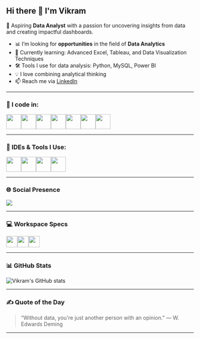 ## Hi there 👋 I'm Vikram

🎯 Aspiring **Data Analyst** with a passion for uncovering insights from data and creating impactful dashboards.



- 📊 I’m looking for **opportunities** in the field of **Data Analytics**
- 🌱 Currently learning: Advanced Excel, Tableau, and Data Visualization Techniques
- 🛠️ Tools I use for data analysis: Python, MySQL, Power BI
- 💡 I love combining analytical thinking 
- 📫 Reach me via [LinkedIn](#) <!-- Add your LinkedIn link -->

---

### 📌 I code in:

<img height="40" src="https://img.icons8.com/color/48/000000/python.png" /><img height="40" src="https://img.icons8.com/color/48/000000/c-programming.png" /><img height="40" src="https://img.icons8.com/color/48/000000/html-5.png" /><img height="40" src="https://img.icons8.com/color/48/000000/css3.png" /><img height="40" src="https://img.icons8.com/ios-filled/50/000000/mysql-logo.png" /><img height="40" src="https://img.icons8.com/color/48/000000/google-firebase-console.png" /><img height="40" src="https://img.icons8.com/color/48/000000/power-bi.png" />

---

### 🧰 IDEs & Tools I Use:

<img height="40" src="https://img.icons8.com/color/48/000000/visual-studio-code-2019.png" /><img height="40" src="https://img.icons8.com/color/48/000000/pycharm.png" /><img height="40" src="https://img.icons8.com/color/50/000000/git.png" /><img height="40" src="https://img.icons8.com/external-flat-juicy-fish/60/null/external-jupyter-notebook-big-data-flat-flat-juicy-fish.png"/>

---

### 🌐 Social Presence

[<img src="https://img.shields.io/badge/LinkedIn-0077B5?style=for-the-badge&logo=linkedin&logoColor=white" />](#) 

---

### 💻 Workspace Specs

<img height="30" src="https://img.shields.io/badge/Windows-11-0078D6?style=for-the-badge&logo=windows&logoColor=white" /><img height="30" src="https://img.shields.io/badge/Intel-i5_10th_Gen-0071C5?style=for-the-badge&logo=intel&logoColor=white" /><img height="30" src="https://img.shields.io/badge/NVIDIA-GeForce-GTX-green?style=for-the-badge&logo=nvidia&logoColor=white"/>

---

### 📊 GitHub Stats

![Vikram's GitHub stats](https://github-readme-stats.vercel.app/api?username=vikram3192&show_icons=true&theme=radical&hide=contribs,issues)



---

### ✍️ Quote of the Day

> “Without data, you're just another person with an opinion.” — W. Edwards Deming

---

